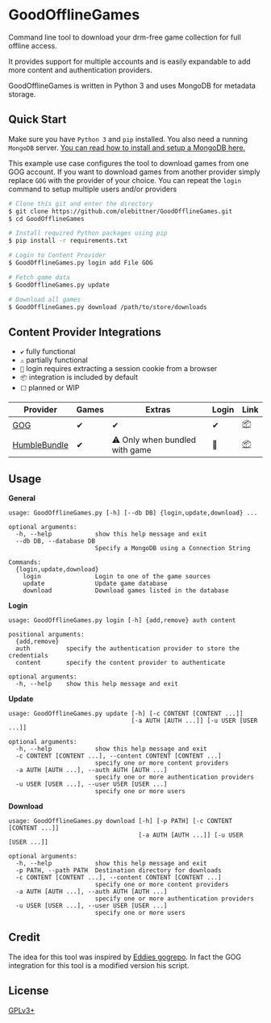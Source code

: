 # GoodOfflineGames

Command line tool to download your drm-free game collection for full offline access.

It provides support for multiple accounts and is easily expandable to
add more content and authentication providers.

GoodOfflineGames is written in Python 3 and uses MongoDB for metadata storage.

## Quick Start
Make sure you have `Python 3` and `pip` installed. You also need a running
`MongoDB` server. [You can read how to install and setup a MongoDB here.](https://docs.mongodb.com/manual/administration/install-community/)

This example use case configures the tool to download games from one GOG
account. If you want to download games from another provider simply 
replace `GOG` with the provider of your choice.
You can repeat the `login` command to setup multiple users and/or 
providers
```bash
# Clone this git and enter the directory
$ git clone https://github.com/olebittner/GoodOfflineGames.git
$ cd GoodOfflineGames

# Install required Python packages using pip
$ pip install -r requirements.txt

# Login to Content Provider
$ GoodOfflineGames.py login add File GOG

# Fetch game data
$ GoodOfflineGames.py update

# Download all games
$ GoodOfflineGames.py download /path/to/store/downloads
```
## Content Provider Integrations

- `✔` fully functional
- `⚠` partially functional
- `🍪` login requires extracting a session cookie from a browser
- `📦` integration is included by default
- `⬜` planned or WIP 

| Provider          | Games | Extras                            | Login  | Link         |
|-------------------|-------|-----------------------------------|--------|--------------|
| [GOG]             | ✔     | ✔                                 | ✔     | [📦][iGOG]     |
| [HumbleBundle]    | ✔     | ⚠ Only when bundled with game     | 🍪     | [📦][iHB]      |

[GOG]: https://www.gog.com/
[HumbleBundle]: https://www.humblebundle.com/

[iGOG]: sources/GOG.py
[iHB]: sources/HumbleBundle.py
## Usage
**General**
```
usage: GoodOfflineGames.py [-h] [--db DB] {login,update,download} ...

optional arguments:
  -h, --help            show this help message and exit
  --db DB, --database DB
                        Specify a MongoDB using a Connection String

Commands:
  {login,update,download}
    login               Login to one of the game sources
    update              Update game database
    download            Download games listed in the database
```
**Login**
```
usage: GoodOfflineGames.py login [-h] {add,remove} auth content

positional arguments:
  {add,remove}
  auth          specify the authentication provider to store the credentials
  content       specify the content provider to authenticate

optional arguments:
  -h, --help    show this help message and exit
```
**Update**
```
usage: GoodOfflineGames.py update [-h] [-c CONTENT [CONTENT ...]]
                                  [-a AUTH [AUTH ...]] [-u USER [USER ...]]

optional arguments:
  -h, --help            show this help message and exit
  -c CONTENT [CONTENT ...], --content CONTENT [CONTENT ...]
                        specify one or more content providers
  -a AUTH [AUTH ...], --auth AUTH [AUTH ...]
                        specify one or more authentication providers
  -u USER [USER ...], --user USER [USER ...]
                        specify one or more users
```
**Download**
```
usage: GoodOfflineGames.py download [-h] [-p PATH] [-c CONTENT [CONTENT ...]]
                                    [-a AUTH [AUTH ...]] [-u USER [USER ...]]

optional arguments:
  -h, --help            show this help message and exit
  -p PATH, --path PATH  Destination directory for downloads
  -c CONTENT [CONTENT ...], --content CONTENT [CONTENT ...]
                        specify one or more content providers
  -a AUTH [AUTH ...], --auth AUTH [AUTH ...]
                        specify one or more authentication providers
  -u USER [USER ...], --user USER [USER ...]
                        specify one or more users
```

## Credit
The idea for this tool was inspired by [Eddies gogrepo](https://github.com/eddie3/gogrepo).
In fact the GOG integration for this tool is a modified version his script.

## License
[GPLv3+](./LICENSE)
